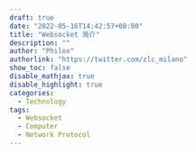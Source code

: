 ```yaml
---
draft: true
date: "2022-05-16T14:42:57+08:00"
title: "Websocket 简介"
description: ""
author: "Philos"
authorlink: "https://twitter.com/zlc_milano"
show_toc: false
disable_mathjax: true
disable_highlight: true
categories:
  - Technology
tags: 
  - Websocket
  - Computer
  - Network Protocol
---
```

